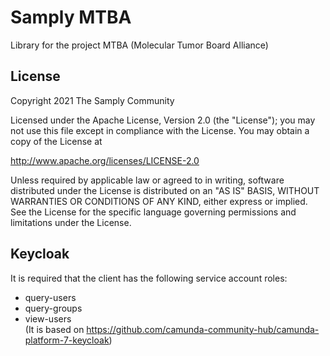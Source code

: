 # Samply MTBA
Library for the project MTBA (Molecular Tumor Board Alliance)


## License

Copyright 2021 The Samply Community

Licensed under the Apache License, Version 2.0 (the "License"); you may not use this file except in compliance with the License. You may obtain a copy of the License at

http://www.apache.org/licenses/LICENSE-2.0

Unless required by applicable law or agreed to in writing, software distributed under the License is distributed on an "AS IS" BASIS, WITHOUT WARRANTIES OR CONDITIONS OF ANY KIND, either express or implied. See the License for the specific language governing permissions and limitations under the License.

## Keycloak
It is required that the client has the following service account roles:
- query-users
- query-groups
- view-users  
(It is based on https://github.com/camunda-community-hub/camunda-platform-7-keycloak)


